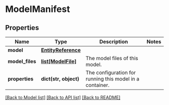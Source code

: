 # ModelManifest

## Properties
Name | Type | Description | Notes
------------ | ------------- | ------------- | -------------
**model** | [**EntityReference**](EntityReference.md) |  | 
**model_files** | [**list[ModelFile]**](ModelFile.md) | The model files of this model. | 
**properties** | **dict(str, object)** | The configuration for running this model in a container. | 

[[Back to Model list]](../README.md#documentation-for-models) [[Back to API list]](../README.md#documentation-for-api-endpoints) [[Back to README]](../README.md)


